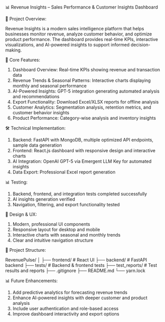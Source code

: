 📊 Revenue Insights – Sales Performance & Customer Insights Dashboard

🧠 Project Overview:

Revenue Insights is a modern sales intelligence platform that helps businesses monitor revenue, analyze customer behavior, and optimize product performance.
The dashboard provides real-time KPIs, interactive visualizations, and AI-powered insights to support informed decision-making.

🎯 Core Features:
1. Dashboard Overview: Real-time KPIs showing revenue and transaction data
2. Revenue Trends & Seasonal Patterns: Interactive charts displaying monthly and seasonal performance
3. AI-Powered Insights: GPT-5 integration generating automated analysis and recommendations
4. Export Functionality: Download Excel/XLSX reports for offline analysis
5. Customer Analytics: Segmentation analysis, retention metrics, and customer behavior insights
6. Product Performance: Category-wise analysis and inventory insights

🛠️ Technical Implementation:
1. Backend: FastAPI with MongoDB, multiple optimized API endpoints, sample data generation
2. Frontend: React.js dashboard with responsive design and interactive charts
3. AI Integration: OpenAI GPT-5 via Emergent LLM Key for automated insights
4. Data Export: Professional Excel report generation

📊 Testing:

1. Backend, frontend, and integration tests completed successfully
2. AI insights generation verified
3. Navigation, filtering, and export functionality tested

🎨 Design & UX:

1. Modern, professional UI components
2. Responsive layout for desktop and mobile
3. Interactive charts with seasonal and monthly trends
4. Clear and intuitive navigation structure

📁 Project Structure:

RevenuePulse/
│
├── frontend/           # React UI
├── backend/            # FastAPI backend
├── tests/              # Backend & frontend tests
├── test_reports/       # Test results and reports
├── .gitignore
├── README.md
└── yarn.lock


📊 Future Enhancements:

1. Add predictive analytics for forecasting revenue trends
2. Enhance AI-powered insights with deeper customer and product analysis
3. Include user authentication and role-based access
4. Improve dashboard interactivity and export options
